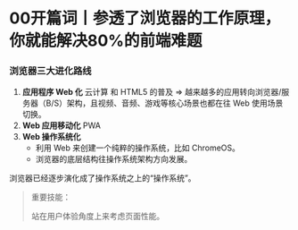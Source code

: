 # 00开篇词丨参透了浏览器的工作原理，你就能解决80%的前端难题

### 浏览器三大进化路线

1. **应用程序 Web 化**
   云计算 和 HTML5 的普及 => 越来越多的应用转向浏览器/服务器（B/S）架构，且视频、音频、游戏等核心场景也都在往 Web 使用场景切换。
2. **Web 应用移动化**
   PWA
3. **Web 操作系统化**
   - 利用 Web 来创建一个纯粹的操作系统，比如 ChromeOS。
   - 浏览器的底层结构往操作系统架构方向发展。

浏览器已经逐步演化成了操作系统之上的“操作系统”。

> 重要技能：
> 
> 站在用户体验角度上来考虑页面性能。



